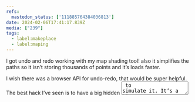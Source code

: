 ```yaml
---
refs:
  mastodon_status: ['111885764384036813']
date: 2024-02-06T17:41:17.839Z
media: ["239"]
tags:
  - label:makeplace
  - label:maping
---
```


I got undo and redo working with my map shading tool! also it simplifies the paths so it isn’t storing thousands of points and it’s loads faster.

I wish there was a browser API for undo-redo, that would be super helpful. The best hack I’ve seen is to have a big hidden <textarea> to simulate it. It’s a bit gross.
